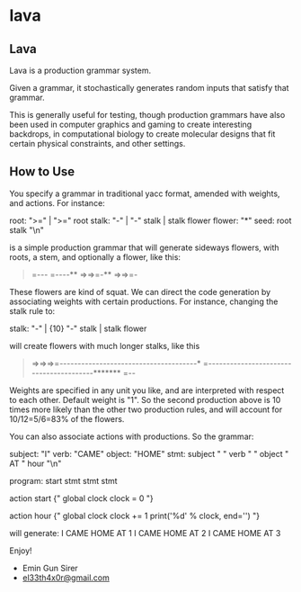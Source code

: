 # lava
Lava
----

Lava is a production grammar system.

Given a grammar, it stochastically generates random inputs that satisfy that grammar.

This is generally useful for testing, though production grammars have also been used in computer graphics and gaming to create interesting backdrops, in computational biology to create molecular designs that fit certain physical constraints, and other settings.

How to Use
----------

You specify a grammar in traditional yacc format, amended with weights, and actions. For instance:

root: ">=" | ">=" root
stalk: "-" | "-" stalk | stalk flower
flower: "*"
seed: root stalk "\n"

is a simple production grammar that will generate sideways flowers, with roots, a stem, and optionally a flower, like this:
  >=---
  >=----**
  >=>=>=-**
  >=>=>=-


These flowers are kind of squat. We can direct the code generation by associating weights with certain productions. For instance, changing the stalk rule to:

stalk: "-" | {10} "-" stalk | stalk flower

will create flowers with much longer stalks, like this
  >=>=>=>=--------------------------------------*
  >=----------------------------------------*******
  >=--

Weights are specified in any unit you like, and are interpreted with respect to each other. Default weight is "1".
So the second production above is 10 times more likely than the other two production rules, and will account for
10/12=5/6=83% of the flowers.

You can also associate actions with productions. So the grammar:

subject: "I" 
verb: "CAME"
object: "HOME"
stmt: subject " " verb " " object " AT " hour "\n"

program: start stmt stmt stmt

action start {"
global clock
clock = 0
"}

action hour {"
global clock
clock += 1
print('%d' % clock, end='')
"}

will generate:
    I CAME HOME AT 1
    I CAME HOME AT 2
    I CAME HOME AT 3

Enjoy!
- Emin Gun Sirer
- el33th4x0r@gmail.com

